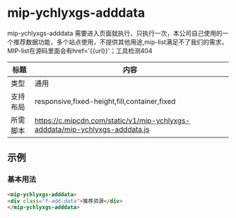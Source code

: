 # mip-ychlyxgs-adddata

mip-ychlyxgs-adddata 需要进入页面就执行，只执行一次，本公司自己使用的一个推荐数据功能，多个站点使用，不提供其他用途,mip-list满足不了我们的需求，MIP-list在源码里面会有href='{{url}}'；工具检测404

标题|内容
----|----
类型|通用
支持布局|responsive,fixed-height,fill,container,fixed
所需脚本|https://c.mipcdn.com/static/v1/mip-ychlyxgs-adddata/mip-ychlyxgs-adddata.js

## 示例

### 基本用法
```html
<mip-ychlyxgs-adddata>
<div class="f-add-data">推荐资源</div>
</mip-ychlyxgs-adddata>
```



